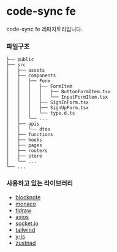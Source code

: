 # code-sync fe

code-sync fe 레파지토리입니다.

### 파일구조

```
├── public
├── src
│   ├── assets
│   ├── components
│   │   ├── Form
│   │   │   ├── FormItem
│   │   │   │   ├── ButtonFormItem.tsx
│   │   │   │   └── InputFormItem.tsx
│   │   │   ├── SignInForm.tsx
│   │   │   ├── SignUpForm.tsx
│   │   │   └── type.d.ts
│   │   └── ...
│   ├── apis
│   │   └── dtos
│   ├── functions
│   ├── hooks
│   ├── pages
│   ├── routers
│   ├── store
│   └── ...
└── ...
```

### 사용하고 있는 라이브러리

- [blocknote](https://www.blocknotejs.org/)
- [monaco](https://github.com/microsoft/monaco-editor)
- [tldraw](https://github.com/tldraw/tldraw)
- [axios](https://axios-http.com/)
- [socket.io](https://socket.io/)
- [tailwind](https://tailwindcss.com/)
- [y-js](https://github.com/yjs/yjs)
- [zustnad](https://github.com/pmndrs/zustand)

